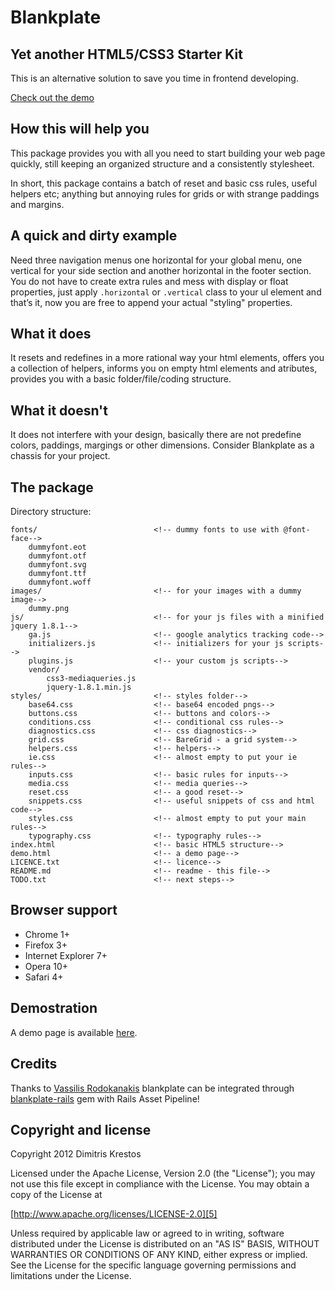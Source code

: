 # Blankplate

## Yet another HTML5/CSS3 Starter Kit
This is an alternative solution to save you time in frontend developing.

[Check out the demo][1]

## How this will help you

This package provides you with all you need to start building your web page quickly, still keeping an organized structure and a consistently stylesheet.

In short, this package contains a batch of reset and basic css rules, useful helpers etc; anything but annoying rules for grids or with strange paddings and margins.

## A quick and dirty example

Need three navigation menus one horizontal for your global menu, one vertical for your side section and another horizontal in the footer section.
You do not have to create extra rules and mess with display or float properties, just apply
`.horizontal` or `.vertical` class to your ul element and that’s it, now you are free to append your actual "styling" properties.

## What it does

It resets and redefines in a more rational way your html elements, offers you a collection of helpers, informs you on empty html elements and atributes, provides you with a basic folder/file/coding structure.

## What it doesn't

It does not interfere with your design, basically there are not predefine colors, paddings, margings or other dimensions. Consider Blankplate as a chassis for your project.

## The package

Directory structure:

    fonts/                          <!-- dummy fonts to use with @font-face-->
        dummyfont.eot
        dummyfont.otf
        dummyfont.svg
        dummyfont.ttf
        dummyfont.woff
    images/                         <!-- for your images with a dummy image-->
        dummy.png
    js/                             <!-- for your js files with a minified jquery 1.8.1-->
        ga.js                       <!-- google analytics tracking code-->
        initializers.js             <!-- initializers for your js scripts-->
        plugins.js                  <!-- your custom js scripts-->
        vendor/
            css3-mediaqueries.js
            jquery-1.8.1.min.js
    styles/                         <!-- styles folder-->
        base64.css                  <!-- base64 encoded pngs-->
        buttons.css                 <!-- buttons and colors-->
        conditions.css              <!-- conditional css rules-->
        diagnostics.css             <!-- css diagnostics-->
        grid.css                    <!-- BareGrid - a grid system-->
        helpers.css                 <!-- helpers-->
        ie.css                      <!-- almost empty to put your ie rules-->
        inputs.css                  <!-- basic rules for inputs-->
        media.css                   <!-- media queries-->
        reset.css                   <!-- a good reset-->
        snippets.css                <!-- useful snippets of css and html code-->
        styles.css                  <!-- almost empty to put your main rules-->
        typography.css              <!-- typography rules-->
    index.html                      <!-- basic HTML5 structure-->
    demo.html                       <!-- a demo page-->
    LICENCE.txt                     <!-- licence-->
    README.md                       <!-- readme - this file-->
    TODO.txt                        <!-- next steps-->

## Browser support

 - Chrome 1+
 - Firefox 3+
 - Internet Explorer 7+
 - Opera 10+
 - Safari 4+

## Demostration

A demo page is available [here][1].

## Credits

Thanks to [Vassilis Rodokanakis][3] blankplate can be integrated through [blankplate-rails][4] gem with Rails Asset Pipeline!

## Copyright and license

Copyright 2012 Dimitris Krestos

Licensed under the Apache License, Version 2.0 (the "License");
you may not use this file except in compliance with the License.
You may obtain a copy of the License at

[http://www.apache.org/licenses/LICENSE-2.0][5]

Unless required by applicable law or agreed to in writing, software
distributed under the License is distributed on an "AS IS" BASIS,
WITHOUT WARRANTIES OR CONDITIONS OF ANY KIND, either express or implied.
See the License for the specific language governing permissions and
limitations under the License.

  [1]: https://dl.dropbox.com/u/28039153/blankplate/demo.html
  [2]: https://dl.dropbox.com/u/28039153/blankplate/LICENSE.txt
  [3]: https://github.com/vrodokanakis
  [4]: https://github.com/vrodokanakis/blankplate-rails
  [5]: http://www.apache.org/licenses/LICENSE-2.0